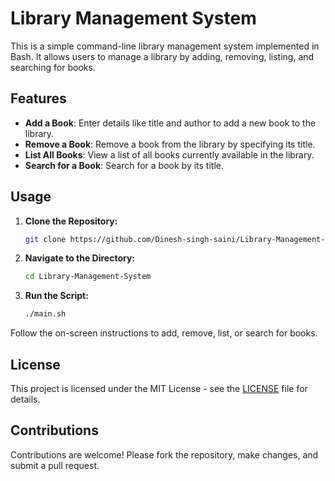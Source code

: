 # Library Management System

This is a simple command-line library management system implemented in Bash. It allows users to manage a library by adding, removing, listing, and searching for books.

## Features

- **Add a Book**: Enter details like title and author to add a new book to the library.
- **Remove a Book**: Remove a book from the library by specifying its title.
- **List All Books**: View a list of all books currently available in the library.
- **Search for a Book**: Search for a book by its title.

## Usage

1. **Clone the Repository:**
   ```bash
   git clone https://github.com/Dinesh-singh-saini/Library-Management-System.git

2. **Navigate to the Directory:**
   ```bash
   cd Library-Management-System

3. **Run the Script:**
   ```bash
   ./main.sh

Follow the on-screen instructions to add, remove, list, or search for books.

## License

This project is licensed under the MIT License - see the [LICENSE](LICENSE) file for details.

## Contributions

Contributions are welcome! Please fork the repository, make changes, and submit a pull request.
